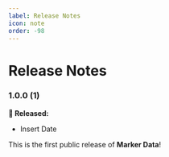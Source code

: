 ```yaml
---
label: Release Notes
icon: note
order: -98
---
```

# Release Notes

### 1.0.0 (1)
**🎉 Released:**
- Insert Date

This is the first public release of **Marker Data**!